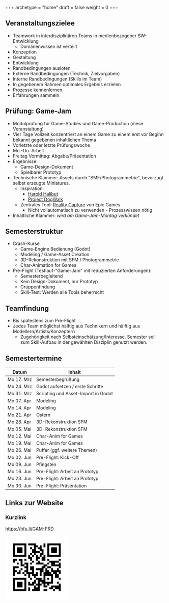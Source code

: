 +++
archetype = "home"
draft = false
weight = 0
+++

## Veranstaltungszielee

- Teamwork in interdisziplinären Teams in medienbezogener SW-Entwicklung
  - Domänenwissen ist verteilt
- Konzeption
- Gestaltung
- Entwicklung
- Randbedingungen ausloten
- Externe Randbedingungen (Technik, Zielvorgaben)
- Interne Randbedingungen (Skills im Team)
- In gegebenem Rahmen optimales Ergebnis erzielen
- Prozesse kennenlernen
- Erfahrungen sammeln


## Prüfung: Game-Jam

- Modulprüfung für Game-Studies und Game-Production (diese Veranstaltung)
- Vier Tage Vollzeit konzentriert an einem Game zu einem erst vor Beginn bekannt gegebenen inhaltlichen Thema
- Vorletzte oder letzte Prüfungswoche
- Mo.-Do. Arbeit
- Freitag Vormittag: Abgabe/Präsentation
- Ergebnisse:
  - Game-Design-Dokument
  - Spielbarer Prototyp
- Technische Klammer: Assets durch "SMF/Photogrammetrie", bevorzugt selbst erzeugte Miniatures.
  - Inspiration: 
    - [Harold Halibut](https://slow-bros.com/harold-halibut)
    - [Project DogWalk](https://studio.blender.org/projects/project-dogwalk/)
  - Zentrales Tool: [Reality Capture](https://www.capturingreality.com/) von Epic Games
    - Nicht vollautomatisch zu verwenden - Prozesswissen nötig
- Inhaltliche Klammer: _wird am Game-Jam-Montag verkündet_


## Semesterstruktur

- Crash-Kurse
  - Game-Engine Bedienung (Godot)
  - Modeling / Game-Asset Creation
  - 3D-Rekonstruktion mit SFM / Photogrammetrie
  - Char-Animation for Games
- Pre-Flight (Testlauf-"Game-Jam" mit reduzierten Anforderungen):
  - Semesterbegleitend
  - Kein Design-Dokument, nur Prototyp
  - Gruppenfindung
  - Skill-Test: Werden alle Tools beherrscht


## Teamfindung

- Bis spätestens zum Pre-Flight
- Jedes Team möglichst hälftig aus Technikern und hälftig aus Modellern/Artists/Konzeptern
  - Zugehörigkeit nach Selbsteinschätzung/Interesse. Semester soll zum Skill-Aufbau in der gewählten Disziplin genutzt werden.


## Semestertermine

| Datum       | Inhalt                          |
|-------------|---------------------------------|
| Mo 17. Mrz  | Semesterbegrüßung               |
| Mo 24. Mrz  | Godot aufsetzen / erste Schritte|
| Mo 31. Mrz  | Scripting und Asset-Import in Godot|
| Mo 07. Apr  | Modeling                        |
| Mo 14. Apr  | Modeling                        |
| Mo 21. Apr  | Ostern                          |
| Mo 28. Apr  | 3D-Rekonstruktion SFM           |
| Mo 05. Mai  | 3D-Rekonstruktion SFM           |
| Mo 12. Mai  | Char-Anim for Games             |
| Mo 19. Mai  | Char-Anim for Games             |
| Mo 26. Mai  | Puffer (ggf. weitere Themen)    |
| Mo 02. Jun  | Pre-Flight: Kick-Off            |
| Mo 09. Jun  | Pfingsten                       |
| Mo 16. Jun  | Pre-Flight: Arbeit an Prototyp  |
| Mo 23. Jun  | Pre-Flight: Arbeit an Prototyp  |
| Mo 30. Jun  | Pre-Flight: Präsentation        |


## Links zur Website

### Kurzlink
https://hfu.li/GAM-PRD


![QR-Code](./QR-Code.svg)